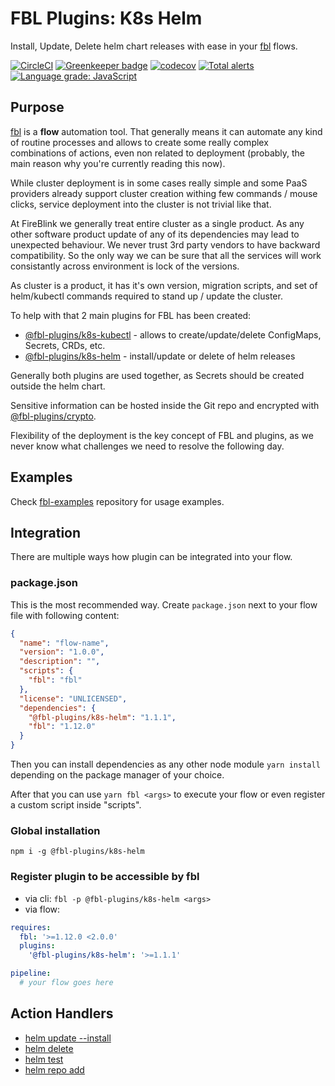 # FBL Plugins: K8s Helm

Install, Update, Delete helm chart releases with ease in your [fbl](https://fbl.fireblink.com) flows.

[![CircleCI](https://circleci.com/gh/FireBlinkLTD/fbl-plugins-k8s-helm.svg?style=svg)](https://circleci.com/gh/FireBlinkLTD/fbl-plugins-k8s-helm)
[![Greenkeeper badge](https://badges.greenkeeper.io/FireBlinkLTD/fbl-plugins-k8s-helm.svg)](https://greenkeeper.io/)
[![codecov](https://codecov.io/gh/FireBlinkLTD/fbl-plugins-k8s-helm/branch/master/graph/badge.svg)](https://codecov.io/gh/FireBlinkLTD/fbl-plugins-k8s-helm)
[![Total alerts](https://img.shields.io/lgtm/alerts/g/FireBlinkLTD/fbl-plugins-k8s-helm.svg?logo=lgtm&logoWidth=18)](https://lgtm.com/projects/g/FireBlinkLTD/fbl-plugins-k8s-helm/alerts/)
[![Language grade: JavaScript](https://img.shields.io/lgtm/grade/javascript/g/FireBlinkLTD/fbl-plugins-k8s-helm.svg?logo=lgtm&logoWidth=18)](https://lgtm.com/projects/g/FireBlinkLTD/fbl-plugins-k8s-helm/context:javascript)

## Purpose

[fbl](https://fbl.fireblink.com) is a **flow** automation tool. That generally means it can automate any kind of routine processes and allows to create some really complex combinations of actions, even non related to deployment (probably, the main reason why you're currently reading this now).

While cluster deployment is in some cases really simple and some PaaS providers already support cluster creation withing few commands / mouse clicks, service deployment into the cluster is not trivial like that.

At FireBlink we generally treat entire cluster as a single product. As any other software product update of any of its dependencies may lead to unexpected behaviour. We never trust 3rd party vendors to have backward compatibility. So the only way we can be sure that all the services will work consistantly across environment is lock of the versions.

As cluster is a product, it has it's own version, migration scripts, and set of helm/kubectl commands required to stand up / update the cluster.

To help with that 2 main plugins for FBL has been created:

- [@fbl-plugins/k8s-kubectl](https://github.com/FireBlinkLTD/fbl-plugins-k8s-kubectl) - allows to create/update/delete ConfigMaps, Secrets, CRDs, etc.
- [@fbl-plugins/k8s-helm](https://github.com/FireBlinkLTD/fbl-plugins-k8s-helm) - install/update or delete of helm releases

Generally both plugins are used together, as Secrets should be created outside the helm chart.

Sensitive information can be hosted inside the Git repo and encrypted with [@fbl-plugins/crypto](https://github.com/FireBlinkLTD/fbl-plugins-crypto).

Flexibility of the deployment is the key concept of FBL and plugins, as we never know what challenges we need to resolve the following day.

## Examples

Check [fbl-examples](https://github.com/FireBlinkLTD/fbl-examples) repository for usage examples.

## Integration

There are multiple ways how plugin can be integrated into your flow.

### package.json

This is the most recommended way. Create `package.json` next to your flow file with following content:

```json
{
  "name": "flow-name",
  "version": "1.0.0",
  "description": "",
  "scripts": {
    "fbl": "fbl"
  },
  "license": "UNLICENSED",
  "dependencies": {
    "@fbl-plugins/k8s-helm": "1.1.1",
    "fbl": "1.12.0"
  }
}
```

Then you can install dependencies as any other node module `yarn install` depending on the package manager of your choice.

After that you can use `yarn fbl <args>` to execute your flow or even register a custom script inside "scripts".

### Global installation

`npm i -g @fbl-plugins/k8s-helm`

### Register plugin to be accessible by fbl

- via cli: `fbl -p @fbl-plugins/k8s-helm <args>`
- via flow:

```yaml
requires:
  fbl: '>=1.12.0 <2.0.0'
  plugins:
    '@fbl-plugins/k8s-helm': '>=1.1.1'

pipeline:
  # your flow goes here
```

## Action Handlers

- [helm update --install](./docs/UpdateOrInstall.md)
- [helm delete](./docs/Delete.md)
- [helm test](./docs/Test.md)
- [helm repo add](./docs/RepoAdd.md)

